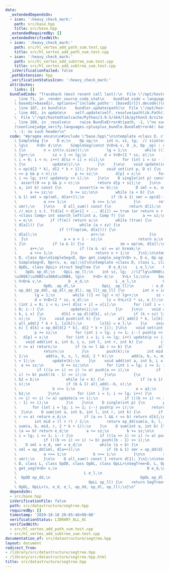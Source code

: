 ```yaml
---
data:
  _extendedDependsOn:
  - icon: ':heavy_check_mark:'
    path: src/base.hpp
    title: src/base.hpp
  _extendedRequiredBy: []
  _extendedVerifiedWith:
  - icon: ':heavy_check_mark:'
    path: src/hl_vertex_add_path_sum.test.cpp
    title: src/hl_vertex_add_path_sum.test.cpp
  - icon: ':heavy_check_mark:'
    path: src/hl_vertex_add_subtree_sum.test.cpp
    title: src/hl_vertex_add_subtree_sum.test.cpp
  _isVerificationFailed: false
  _pathExtension: hpp
  _verificationStatusIcon: ':heavy_check_mark:'
  attributes:
    links: []
  bundledCode: "Traceback (most recent call last):\n  File \"/opt/hostedtoolcache/Python/3.9.5/x64/lib/python3.9/site-packages/onlinejudge_verify/documentation/build.py\"\
    , line 71, in _render_source_code_stat\n    bundled_code = language.bundle(stat.path,\
    \ basedir=basedir, options={'include_paths': [basedir]}).decode()\n  File \"/opt/hostedtoolcache/Python/3.9.5/x64/lib/python3.9/site-packages/onlinejudge_verify/languages/cplusplus.py\"\
    , line 187, in bundle\n    bundler.update(path)\n  File \"/opt/hostedtoolcache/Python/3.9.5/x64/lib/python3.9/site-packages/onlinejudge_verify/languages/cplusplus_bundle.py\"\
    , line 401, in update\n    self.update(self._resolve(pathlib.Path(included), included_from=path))\n\
    \  File \"/opt/hostedtoolcache/Python/3.9.5/x64/lib/python3.9/site-packages/onlinejudge_verify/languages/cplusplus_bundle.py\"\
    , line 260, in _resolve\n    raise BundleErrorAt(path, -1, \"no such header\"\
    )\nonlinejudge_verify.languages.cplusplus_bundle.BundleErrorAt: base.hpp: line\
    \ -1: no such header\n"
  code: "#pragma once\n\n#include \"base.hpp\"\n\ntemplate <class D, class Op> struct\
    \ SimpleSeg {\n    D e;\n    Op op;\n    int n, sz, lg;  // size(extended to 2^i),\
    \ lg\n    V<D> d;\n\n    SimpleSeg(const V<D>& v, D _e, Op _op) : e(_e), op(_op)\
    \ {\n        n = int(v.size());\n        lg = 1;\n        while ((1 << lg) < n)\
    \ lg++;\n        sz = 1 << lg;\n        d = V<D>(2 * sz, e);\n        for (int\
    \ i = 0; i < n; i++) d[sz + i] = v[i];\n        for (int i = sz - 1; i >= 0; i--)\
    \ {\n            update(i);\n        }\n    }\n\n    void update(int k) { d[k]\
    \ = op(d[2 * k], d[2 * k + 1]); }\n\n    void set(int p, D x) {\n        assert(0\
    \ <= p && p < n);\n        p += sz;\n        d[p] = x;\n        for (int i = 1;\
    \ i <= lg; i++) update(p >> i);\n    }\n\n    D single(int p) const {\n      \
    \  assert(0 <= p && p < n);\n        return d[p + sz];\n    }\n\n    D sum(int\
    \ a, int b) const {\n        assert(a <= b);\n        D sml = e, smr = e;\n  \
    \      a += sz;\n        b += sz;\n\n        while (a < b) {\n            if (a\
    \ & 1) sml = op(sml, d[a++]);\n            if (b & 1) smr = op(d[--b], smr);\n\
    \            a >>= 1;\n            b >>= 1;\n        }\n        return op(sml,\
    \ smr);\n    }\n\n    D all_sum() const {\n        return d[1];\n    }\n\n   \
    \ // min i s.t. f(d[a] + d[a+1] + ... d[i]) == true (or return n + 1)\n    template\
    \ <class Comp> int search_left(int a, Comp f) {\n        a += sz;\n        D sm\
    \ = e;\n        if (f(e)) return a;\n        while (true) {\n            if (f(op(sm,\
    \ d[a]))) {\n                while (a < sz) {\n                    a *= 2;\n \
    \                   if (!f(op(sm, d[a]))) {\n                        sm = op(sm,\
    \ d[a]);\n                        a++;\n                    }\n              \
    \  }\n                a = a + 1 - sz;\n                return a;\n           \
    \ }\n            if (a & 1) {\n                sm = op(sm, d[a]);\n          \
    \      a++;\n                if ((a & -a) == a) break;\n            }\n      \
    \      a >>= 1;\n        }\n        return n + 1;\n    }\n};\n\ntemplate <class\
    \ D, class Op>\nSimpleSeg<D, Op> get_simple_seg(V<D> v, D e, Op op) {\n    return\
    \ SimpleSeg<D, Op>(v, e, op);\n}\n\ntemplate <class D, class L, class OpDD, class\
    \ OpDL, class OpLL> struct SegTree {\n    D e_d;\n    L e_l;\n    OpDD op_dd;\n\
    \    OpDL op_dl;\n    OpLL op_ll;\n    int sz, lg;  //(2^lg\u306B\u62E1\u5F35\u5F8C\
    \u306E)\u30B5\u30A4\u30BA, lg\n    V<D> d;\n    V<L> lz;\n\n    SegTree(const\
    \ V<D>& v,\n            D _e_d,\n            L _e_l,\n            OpDD _op_dd,\n\
    \            OpDL _op_dl,\n            OpLL _op_ll)\n        : e_d(_e_d), e_l(_e_l),\
    \ op_dd(_op_dd), op_dl(_op_dl), op_ll(_op_ll) {\n        int n = int(v.size());\n\
    \        lg = 1;\n        while ((1 << lg) < n) lg++;\n        sz = 1 << lg;\n\
    \        d = V<D>(2 * sz, e_d);\n        lz = V<L>(2 * sz, e_l);\n        for\
    \ (int i = 0; i < n; i++) d[sz + i] = v[i];\n        for (int i = sz - 1; i >=\
    \ 0; i--) {\n            update(i);\n        }\n    }\n\n    void all_add(int\
    \ k, L x) {\n        d[k] = op_dl(d[k], x);\n        if (k < sz) lz[k] = op_ll(lz[k],\
    \ x);\n    }\n    void push(int k) {\n        all_add(2 * k, lz[k]);\n       \
    \ all_add(2 * k + 1, lz[k]);\n        lz[k] = e_l;\n    }\n    void update(int\
    \ k) { d[k] = op_dd(d[2 * k], d[2 * k + 1]); }\n\n    void set(int p, D x) {\n\
    \        p += sz;\n        for (int i = lg; i >= 1; i--) push(p >> i);\n     \
    \   d[p] = x;\n        for (int i = 1; i <= lg; i++) update(p >> i);\n    }\n\n\
    \    void add(int a, int b, L x, int l, int r, int k) {\n        if (b <= l ||\
    \ r <= a) return;\n        if (a <= l && r <= b) {\n            all_add(k, x);\n\
    \            return;\n        }\n        push(k);\n        int mid = (l + r) /\
    \ 2;\n        add(a, b, x, l, mid, 2 * k);\n        add(a, b, x, mid, r, 2 * k\
    \ + 1);\n        update(k);\n    }\n    void add(int a, int b, L x) {\n      \
    \  a += sz;\n        b += sz;\n\n        for (int i = lg; i >= 1; i--) {\n   \
    \         if (((a >> i) << i) != a) push(a >> i);\n            if (((b >> i) <<\
    \ i) != b) push((b - 1) >> i);\n        }\n\n        {\n            int a2 = a,\
    \ b2 = b;\n            while (a < b) {\n                if (a & 1) all_add(a++,\
    \ x);\n                if (b & 1) all_add(--b, x);\n                a >>= 1;\n\
    \                b >>= 1;\n            }\n            a = a2;\n            b =\
    \ b2;\n        }\n\n        for (int i = 1; i <= lg; i++) {\n            if (((a\
    \ >> i) << i) != a) update(a >> i);\n            if (((b >> i) << i) != b) update((b\
    \ - 1) >> i);\n        }\n    }\n\n    D single(int p) {\n        p += sz;\n \
    \       for (int i = lg; i >= 1; i--) push(p >> i);\n        return d[p];\n  \
    \  }\n\n    D sum(int a, int b, int l, int r, int k) {\n        if (b <= l ||\
    \ r <= a) return e_d;\n        if (a <= l && r <= b) return d[k];\n        push(k);\n\
    \        int mid = (l + r) / 2;\n        return op_dd(sum(a, b, l, mid, 2 * k),\
    \ sum(a, b, mid, r, 2 * k + 1));\n    }\n    D sum(int a, int b) {\n        if\
    \ (a == b) return e_d;\n        a += sz;\n        b += sz;\n\n        for (int\
    \ i = lg; i >= 1; i--) {\n            if (((a >> i) << i) != a) push(a >> i);\n\
    \            if (((b >> i) << i) != b) push((b - 1) >> i);\n        }\n\n    \
    \    D sml = e_d, smr = e_d;\n        while (a < b) {\n            if (a & 1)\
    \ sml = op_dd(sml, d[a++]);\n            if (b & 1) smr = op_dd(d[--b], smr);\n\
    \            a >>= 1;\n            b >>= 1;\n        }\n\n        return op_dd(sml,\
    \ smr);\n    }\n\n    D all_sum() const { return d[1]; }\n};\n\ntemplate <class\
    \ D, class L, class OpDD, class OpDL, class OpLL>\nSegTree<D, L, OpDD, OpDL, OpLL>\
    \ get_seg(V<D> v,\n                                        D e_d,\n          \
    \                              L e_l,\n                                      \
    \  OpDD op_dd,\n                                        OpDL op_dl,\n        \
    \                                OpLL op_ll) {\n    return SegTree<D, L, OpDD,\
    \ OpDL, OpLL>(v, e_d, e_l, op_dd, op_dl, op_ll);\n}\n"
  dependsOn:
  - src/base.hpp
  isVerificationFile: false
  path: src/datastructure/segtree.hpp
  requiredBy: []
  timestamp: '2020-10-18 20:05:46+09:00'
  verificationStatus: LIBRARY_ALL_AC
  verifiedWith:
  - src/hl_vertex_add_path_sum.test.cpp
  - src/hl_vertex_add_subtree_sum.test.cpp
documentation_of: src/datastructure/segtree.hpp
layout: document
redirect_from:
- /library/src/datastructure/segtree.hpp
- /library/src/datastructure/segtree.hpp.html
title: src/datastructure/segtree.hpp
---
```

